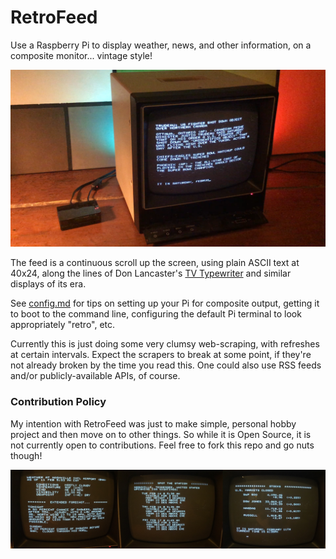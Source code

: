 # RetroFeed

Use a Raspberry Pi to display weather, news, and other information, on a composite monitor... vintage style!

![RetroFeed in use](./img/hero_shot.png)

The feed is a continuous scroll up the screen, using plain ASCII text at 40x24, along the lines of Don Lancaster's [TV Typewriter](https://en.wikipedia.org/wiki/TV_Typewriter) and similar displays of its era.

See [config.md](https://github.com/JeffJetton/retrofeed/blob/main/config.md) for tips on setting up your Pi for composite output, getting it to boot to the command line, configuring the default Pi terminal to look appropriately "retro", etc.

Currently this is just doing some very clumsy web-scraping, with refreshes at certain intervals. Expect the scrapers to break at some point, if they're not already broken by the time you read this. One could also use RSS feeds and/or publicly-available APIs, of course.

### Contribution Policy

My intention with RetroFeed was just to make simple, personal hobby project and then move on to other things. So while it is Open Source, it is not currently open to contributions. Feel free to fork this repo and go nuts though!

![Weather, Space Station, and Stock displays](./img/samples.jpg)
